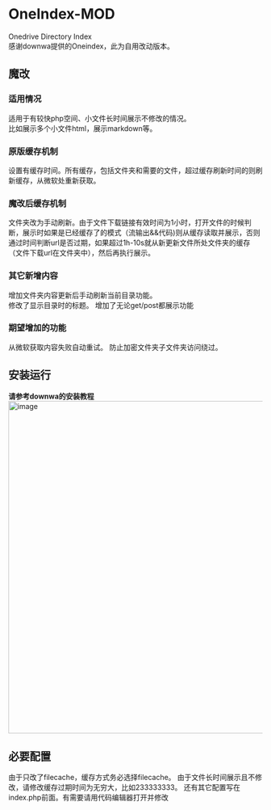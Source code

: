 # OneIndex-MOD  
Onedrive Directory Index  
感谢downwa提供的Oneindex，此为自用改动版本。  

## 魔改  
### 适用情况  
适用于有较快php空间、小文件长时间展示不修改的情况。  
比如展示多个小文件html，展示markdown等。
### 原版缓存机制  
设置有缓存时间。所有缓存，包括文件夹和需要的文件，超过缓存刷新时间的则刷新缓存，从微软处重新获取。  
### 魔改后缓存机制  
文件夹改为手动刷新。由于文件下载链接有效时间为1小时，打开文件的时候判断，展示时如果是已经缓存了的模式（流输出&&代码)则从缓存读取并展示，否则通过时间判断url是否过期，如果超过1h-10s就从新更新文件所处文件夹的缓存（文件下载url在文件夹中），然后再执行展示。  
### 其它新增内容
增加文件夹内容更新后手动刷新当前目录功能。  
修改了显示目录时的标题。
增加了无论get/post都展示功能
### 期望增加的功能  
从微软获取内容失败自动重试。
防止加密文件夹子文件夹访问绕过。  

## 安装运行
**请参考downwa的安装教程**
<img width="658" alt="image" src="https://raw.githubusercontent.com/donwa/oneindex/files/images/install.gif">  

## 必要配置
由于只改了filecache，缓存方式务必选择filecache。
由于文件长时间展示且不修改，请修改缓存过期时间为无穷大，比如233333333。
还有其它配置写在index.php前面。有需要请用代码编辑器打开并修改
